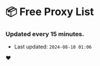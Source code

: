 # :package: Free Proxy List
### Updated every 15 minutes.

- Last updated: `2024-08-10 01:06`

:heart:
